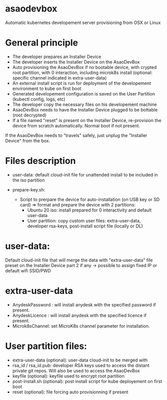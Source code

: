 # asaodevbox
Automatic kubernetes developement server provisioning from OSX or Linux

# General principle
- The developer prepares an Installer Device
- The developer inserts the Installer Device on the AsaoDevBox
- Auto provisioning the AsaoDevBox if no bootable device, with crypted root partition, with 0 interaction, including microk8s install (optional: specific channel indicated in extra-user-data)
- An external install script is run for deployment of the developement environment to kube on first boot
- Generated developement configuration is saved on the User Partition (kubectl config, logs, etc)
- The developer copy the necessary files on his developement machine
- AsaoDevBox needs to have the Installer Device plugged to be bottable (root decrypted)
- If a file named "reset" is present on the Installer Device, re-provision the device from scratch automatically. Normal boot if not present.

If the AsaoDevBox needs to "travels" safely, just unplug the "Installer Device" from the box.

# Files description

- user-data: default cloud-init file for unattended install to be included in the iso partition

- prepare-key.sh:
  - Script to prerpare the device for auto-installation (on USB key or SD card)
    => format and prepare the device with 2 partitions:
      - Ubuntu 20 iso: install prepared for 0 interactivity and default user-data
      - User partition: copy custom user files: extra-user-data, developer rsa-keys, post-install script file (locally or DL)

# user-data:

Default cloud-init file that will merge the data with "extra-user-data" file preset on the Installer Device part 2 if any -> possible to assign fixed IP or default wifi SSID/PWD

# extra-user-data

- AnydeskPassword : will install anydesk with the specified password if present.
- AnydeskLicence : will install anydesk with the specified licence if present.
- Microk8sChannel: set MicroK8s channel parameter for installation.

# User partition files:

- extra-user-data (optional): user-data cloud-init to be merged with 
- rsa_id / rsa_id.pub: developer RSA keys used to access the distant private git repos. Will also be used to access the AsaoDevBox
- keyfile (optional): keyfile used to encrypt root partition
- post-install.sh (optional): post install script for kube deployement on first boot
- reset (optional): file forcing auto provisionning if present
